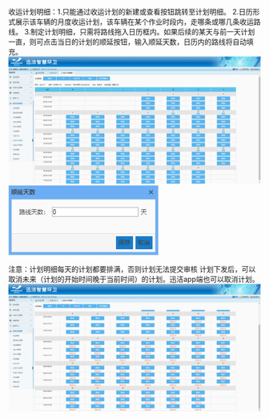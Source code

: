  收运计划明细：1.只能通过收运计划的新建或查看按钮跳转至计划明细。
2.日历形式展示该车辆的月度收运计划，该车辆在某个作业时段内，走哪条或哪几条收运路线。
3.制定计划明细，只需将路线拖入日历框内。如果后续的某天与前一天计划一直，则可点击当日的计划的顺延按钮，输入顺延天数，日历内的路线将自动填充。
![](images/screenshot_1578472656724.png)
![](images/screenshot_1578475012175.png)
             
注意：计划明细每天的计划都要排满，否则计划无法提交审核
 计划下发后，可以取消未来（计划的开始时间晚于当前时间）的计划。迅洁app端也可以取消计划。
![](images/screenshot_1578475200427.png)